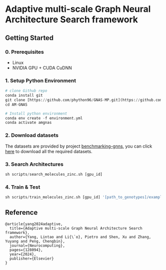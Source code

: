 # Adaptive multi-scale Graph Neural Architecture Search framework

## Getting Started

### 0. Prerequisites

+ Linux
+ NVIDIA GPU + CUDA CuDNN 

### 1. Setup Python Environment
```python
# clone Github repo
conda install git
git clone [https://github.com/phython96/GNAS-MP.git](https://github.com/shukeshukeshuke/AM-GNAS.git)
cd AM-GNAS

# Install python environment
conda env create -f environment.yml
conda activate amgnas
```
### 2. Download datasets

The datasets are provided by project [benchmarking-gnns](https://github.com/graphdeeplearning/benchmarking-gnns), you can click [here](https://github.com/graphdeeplearning/benchmarking-gnns/blob/master/docs/02_download_datasets.md) to download all the required datasets. 

### 3. Search Architectures
```python
sh scripts/search_molecules_zinc.sh [gpu_id]
```
### 4. Train & Test
```python
sh scripts/train_molecules_zinc.sh [gpu_id] '[path_to_genotypes]/example.yaml'
```
## Reference
```
@article{yang2024adaptive,
  title={Adaptive multi-scale Graph Neural Architecture Search framework},
  author={Yang, Lintao and Li{\`o}, Pietro and Shen, Xu and Zhang, Yuyang and Peng, Chengbin},
  journal={Neurocomputing},
  pages={128094},
  year={2024},
  publisher={Elsevier}
}

```

